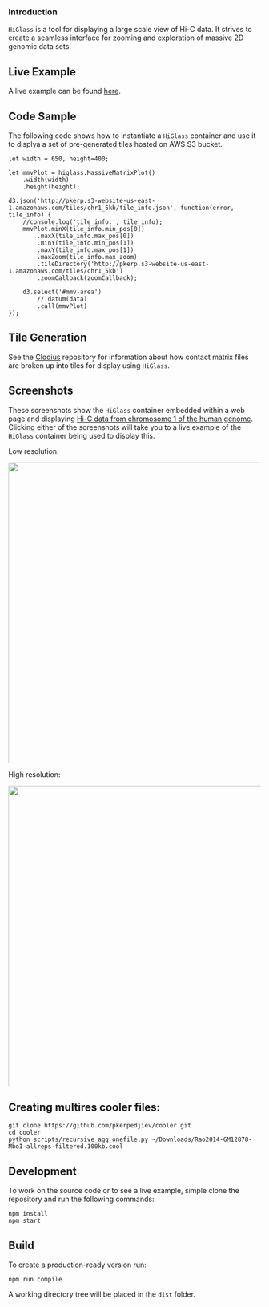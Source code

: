 ### Introduction

`HiGlass` is a tool for displaying a large scale view of Hi-C data. It strives to
create a seamless interface for zooming and exploration of massive 2D genomic
data sets.

## Live Example

A live example can be found [here](http://hms-dbmi.github.io/higlass/).

## Code Sample

The following code shows how to instantiate a `HiGlass` container and use it to displya
a set of pre-generated tiles hosted on AWS S3 bucket.

```
let width = 650, height=400;

let mmvPlot = higlass.MassiveMatrixPlot()
    .width(width)
    .height(height);

d3.json('http://pkerp.s3-website-us-east-1.amazonaws.com/tiles/chr1_5kb/tile_info.json', function(error, tile_info) {
    //console.log('tile_info:', tile_info);
    mmvPlot.minX(tile_info.min_pos[0])
        .maxX(tile_info.max_pos[0])
        .minY(tile_info.min_pos[1])
        .maxY(tile_info.max_pos[1])
        .maxZoom(tile_info.max_zoom)
        .tileDirectory('http://pkerp.s3-website-us-east-1.amazonaws.com/tiles/chr1_5kb')
        .zoomCallback(zoomCallback);

    d3.select('#mmv-area')
        //.datum(data)
        .call(mmvPlot)
});
```

## Tile Generation

See the [Clodius](https://github.com/hms-dbmi/clodius) repository for information about how
contact matrix files are broken up into tiles for display using `HiGlass`.

## Screenshots

These screenshots show the `HiGlass` container embedded within a web page and
displaying [Hi-C data from chromosome 1 of the human
genome](http://www.ncbi.nlm.nih.gov/geo/query/acc.cgi?acc=GSE63525).  Clicking
either of the screenshots will take you to a live example of the `HiGlass`
container being used to display this.

Low resolution:

<a href="http://hms-dbmi.github.io/higlass/"><img src="https://raw.githubusercontent.com/hms-dbmi/4DN_matrix-viewer/develop/doc/img/higlass_screenshot1.png" width=600></img></a>

High resolution:

<a href="http://hms-dbmi.github.io/higlass/"><img src="https://raw.githubusercontent.com/hms-dbmi/4DN_matrix-viewer/develop/doc/img/higlass_screenshot2.png" width=600></img></a>

## Creating multires cooler files:


```
git clone https://github.com/pkerpedjiev/cooler.git
cd cooler
python scripts/recursive_agg_onefile.py ~/Downloads/Rao2014-GM12878-MboI-allreps-filtered.100kb.cool
```

## Development

To work on the source code or to see a live example, simple clone the
repository and run the following commands:

```
npm install
npm start
```

## Build

To create a production-ready version run:

```
npm run compile
```

A working directory tree will be placed in the `dist` folder.


